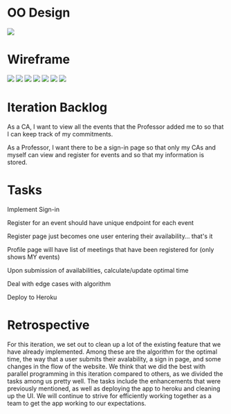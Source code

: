 # OO Design
<img src="/docs/UMLIteration2.png" />

# Wireframe 
<img src="/docs/it4wf1.jpeg" />
<img src="/docs/it4wf2.jpeg" />
<img src="/docs/it4wf3.jpeg" />
<img src="/docs/it4wf4.jpeg" />
<img src="/docs/it4wf5.jpeg" />
<img src="/docs/it4wf6.jpeg" />
<img src="/docs/it4wf7.jpeg" />

# Iteration Backlog

As a CA, I want to view all the events that the Professor added me to so that I can keep track of my commitments.

As a Professor, I want there to be a sign-in page so that only my CAs and myself can view and register for events and so that my information is stored.

# Tasks

Implement Sign-in

Register for an event should have unique endpoint for each event

Register page just becomes one user entering their availability… that's it

Profile page will have list of meetings that have been registered for (only shows MY events)

Upon submission of availabilities, calculate/update optimal time

Deal with edge cases with algorithm

Deploy to Heroku

# Retrospective

For this iteration, we set out to clean up a lot of the existing feature that we have already implemented. Among these are the algorithm for the optimal time, the way that a user submits their avalability, a sign in page, and some changes in the flow of the website. We think that we did the best with parallel programming in this iteration compared to others, as we divided the tasks among us pretty well. The tasks include the enhancements that were previously mentioned, as well as deploying the app to heroku and cleaning up the UI. We will continue to strive for efficiently working together as a team to get the app working to our expectations.
